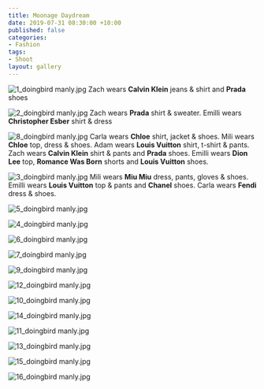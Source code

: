 ```yaml
---
title: Moonage Daydream
date: 2019-07-31 08:30:00 +10:00
published: false
categories:
- Fashion
tags:
- Shoot
layout: gallery
---
```


![1_doingbird manly.jpg](/uploads/1_doingbird%20manly.jpg)
Zach wears **Calvin Klein** jeans & shirt and **Prada** shoes

![2_doingbird manly.jpg](/uploads/2_doingbird%20manly.jpg)
Zach wears **Prada** shirt & sweater. Emilli wears **Christopher Esber** shirt & dress

![8_doingbird manly.jpg](/uploads/8_doingbird%20manly.jpg)
Carla wears **Chloe** shirt, jacket & shoes. Mili wears **Chloe** top, dress & shoes. Adam wears **Louis Vuitton** shirt, t-shirt & pants. Zach wears **Calvin Klein** shirt & pants and **Prada** shoes. Emilli wears **Dion Lee** top, **Romance Was Born** shorts and **Louis Vuitton** shoes.

![3_doingbird manly.jpg](/uploads/3_doingbird%20manly.jpg)
Mili wears **Miu Miu** dress, pants, gloves & shoes. Emilli wears **Louis Vuitton** top & pants and **Chanel** shoes. Carla wears **Fendi** dress & shoes.

![5_doingbird manly.jpg](/uploads/5_doingbird%20manly.jpg)

![4_doingbird manly.jpg](/uploads/4_doingbird%20manly.jpg)

![6_doingbird manly.jpg](/uploads/6_doingbird%20manly.jpg)

![7_doingbird manly.jpg](/uploads/7_doingbird%20manly.jpg)

![9_doingbird manly.jpg](/uploads/9_doingbird%20manly.jpg)

![12_doingbird  manly.jpg](/uploads/12_doingbird%20%20manly.jpg)

![10_doingbird manly.jpg](/uploads/10_doingbird%20manly.jpg)

![14_doingbird manly.jpg](/uploads/14_doingbird%20manly.jpg)

![11_doingbird manly.jpg](/uploads/11_doingbird%20manly.jpg)

![13_doingbird manly.jpg](/uploads/13_doingbird%20manly.jpg)

![15_doingbird manly.jpg](/uploads/15_doingbird%20manly.jpg)

![16_doingbird manly.jpg](/uploads/16_doingbird%20manly.jpg)

